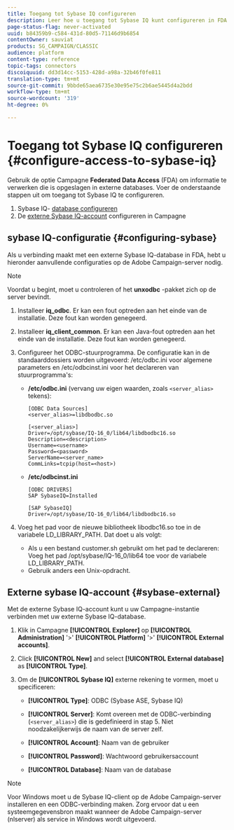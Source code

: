 ```yaml
---
title: Toegang tot Sybase IQ configureren
description: Leer hoe u toegang tot Sybase IQ kunt configureren in FDA
page-status-flag: never-activated
uuid: b84359b9-c584-431d-80d5-71146d9b6854
contentOwner: sauviat
products: SG_CAMPAIGN/CLASSIC
audience: platform
content-type: reference
topic-tags: connectors
discoiquuid: dd3d14cc-5153-428d-a98a-32b46f0fe811
translation-type: tm+mt
source-git-commit: 9bbde65aea6735e30e95e75c2b6ae5445d4a2bdd
workflow-type: tm+mt
source-wordcount: '319'
ht-degree: 0%

---
```



# Toegang tot Sybase IQ configureren {#configure-access-to-sybase-iq}

Gebruik de optie Campagne **Federated Data Access** (FDA) om informatie te verwerken die is opgeslagen in externe databases. Voer de onderstaande stappen uit om toegang tot Sybase IQ te configureren.

1. Sybase IQ- [database configureren](#configuring-sybase)
1. De [externe Sybase IQ-account](#sybase-external) configureren in Campagne

## sybase IQ-configuratie {#configuring-sybase}

Als u verbinding maakt met een externe Sybase IQ-database in FDA, hebt u hieronder aanvullende configuraties op de Adobe Campaign-server nodig.

>[!NOTE]
>
>Voordat u begint, moet u controleren of het **unxodbc** -pakket zich op de server bevindt.

1. Installeer **iq_odbc**. Er kan een fout optreden aan het einde van de installatie. Deze fout kan worden genegeerd.

1. Installeer **iq_client_common**. Er kan een Java-fout optreden aan het einde van de installatie. Deze fout kan worden genegeerd.

1. Configureer het ODBC-stuurprogramma. De configuratie kan in de standaarddossiers worden uitgevoerd: /etc/odbc.ini voor algemene parameters en /etc/odbcinst.ini voor het declareren van stuurprogramma&#39;s:

   * **/etc/odbc.ini** (vervang uw eigen waarden, zoals `<server_alias>` tekens):

      ```
      [ODBC Data Sources]
      <server_alias>=libdbodbc.so
      
      [<server_alias>]
      Driver=/opt/sybase/IQ-16_0/lib64/libdbodbc16.so
      Description=<description>
      Username=<username>
      Password=<password>
      ServerName=<server_name>
      CommLinks=tcpip(host=<host>)
      ```

   * **/etc/odbcinst.ini**

      ```
      [ODBC DRIVERS]
      SAP SybaseIQ=Installed
      
      [SAP SybaseIQ]
      Driver=/opt/sybase/IQ-16_0/lib64/libdbodbc16.so
      ```

1. Voeg het pad voor de nieuwe bibliotheek libodbc16.so toe in de variabele LD_LIBRARY_PATH. Dat doet u als volgt:

   * Als u een bestand customer.sh gebruikt om het pad te declareren: Voeg het pad /opt/sybase/IQ-16_0/lib64 toe voor de variabele LD_LIBRARY_PATH.
   * Gebruik anders een Unix-opdracht.

## Externe sybase IQ-account {#sybase-external}

Met de externe Sybase IQ-account kunt u uw Campagne-instantie verbinden met uw externe Sybase IQ-database.

1. Klik in Campagne **[!UICONTROL Explorer]** op **[!UICONTROL Administration]** &#39;>&#39; **[!UICONTROL Platform]** &#39;>&#39; **[!UICONTROL External accounts]**.

1. Click **[!UICONTROL New]** and select **[!UICONTROL External database]** as **[!UICONTROL Type]**.

1. Om de **[!UICONTROL Sybase IQ]** externe rekening te vormen, moet u specificeren:

   * **[!UICONTROL Type]**: ODBC (Sybase ASE, Sybase IQ)

   * **[!UICONTROL Server]**: Komt overeen met de ODBC-verbinding (`<server_alias>`) die is gedefinieerd in stap 5. Niet noodzakelijkerwijs de naam van de server zelf.

   * **[!UICONTROL Account]**: Naam van de gebruiker

   * **[!UICONTROL Password]**: Wachtwoord gebruikersaccount

   * **[!UICONTROL Database]**: Naam van de database

>[!NOTE]
>
>Voor Windows moet u de Sybase IQ-client op de Adobe Campaign-server installeren en een ODBC-verbinding maken. Zorg ervoor dat u een systeemgegevensbron maakt wanneer de Adobe Campaign-server (nlserver) als service in Windows wordt uitgevoerd.

